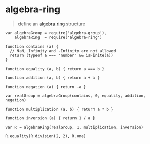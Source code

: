 # algebra-ring

> define an [algebra ring][1] structure

```
var algebraGroup = require('algebra-group'),
    algebraRing  = require('algebra-ring')

function contains (a) {
  // NaN, Infinity and -Infinity are not allowed
  return (typeof a === 'number' && isFinite(a))
}

function equality (a, b) { return a === b }

function addition (a, b) { return a + b }

function negation (a) { return -a }

var realGroup = algebraGroup(contains, 0, equality, addition, negation)

function multiplication (a, b) { return a * b }

function inversion (a) { return 1 / a }

var R = algebraRing(realGroup, 1, multiplication, inversion)

R.equality(R.division(2, 2), R.one)
```

  [1]: https://en.wikipedia.org/wiki/Ring_(mathematics) "Ring"


